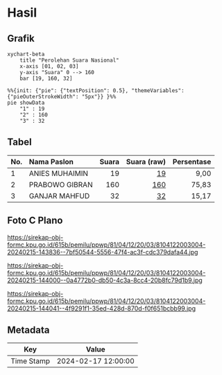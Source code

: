 # Hasil

## Grafik

```mermaid
xychart-beta
    title "Perolehan Suara Nasional"
    x-axis [01, 02, 03]
    y-axis "Suara" 0 --> 160
    bar [19, 160, 32]
```

```mermaid
%%{init: {"pie": {"textPosition": 0.5}, "themeVariables": {"pieOuterStrokeWidth": "5px"}} }%%
pie showData
    "1" : 19
    "2" : 160
    "3" : 32
```

## Tabel

| No. | Nama Paslon    | Suara | Suara (raw) | Persentase |
|:--- |:-------------- | -----:| -----------:| ----------:|
| 1   | ANIES MUHAIMIN | 19    | [19][p-1]   | 9,00       |
| 2   | PRABOWO GIBRAN | 160   | [160][p-2]  | 75,83      |
| 3   | GANJAR MAHFUD  | 32    | [32][p-3]   | 15,17      |


[p-1]: https://github.com/gigit-pemilu/pemilu-2024/blob/main/pilpres/hitung-suara/sub/81-maluku/sub/04-buru/sub/12-waelata/sub/2003-parbulu/sub/004-tps/sub/paslon-1.txt
[p-2]: https://github.com/gigit-pemilu/pemilu-2024/blob/main/pilpres/hitung-suara/sub/81-maluku/sub/04-buru/sub/12-waelata/sub/2003-parbulu/sub/004-tps/sub/paslon-2.txt
[p-3]: https://github.com/gigit-pemilu/pemilu-2024/blob/main/pilpres/hitung-suara/sub/81-maluku/sub/04-buru/sub/12-waelata/sub/2003-parbulu/sub/004-tps/sub/paslon-3.txt

## Foto C Plano

https://sirekap-obj-formc.kpu.go.id/615b/pemilu/ppwp/81/04/12/20/03/8104122003004-20240215-143836--7bf50544-5556-47f4-ac3f-cdc379dafa44.jpg

https://sirekap-obj-formc.kpu.go.id/615b/pemilu/ppwp/81/04/12/20/03/8104122003004-20240215-144000--0a4772b0-db50-4c3a-8cc4-20b8fc79d1b9.jpg

https://sirekap-obj-formc.kpu.go.id/615b/pemilu/ppwp/81/04/12/20/03/8104122003004-20240215-144041--4f9291f1-35ed-428d-870d-f0f651bcbb99.jpg


## Metadata

| Key        | Value               |
| ---------- | ------------------- |
| Time Stamp | 2024-02-17 12:00:00 |



